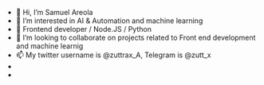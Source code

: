 - 👋 Hi, I’m Samuel Areola
- 👀 I’m interested in AI & Automation and machine learning
- 🌱 Frontend developer / Node.JS / Python
- 💞️ I’m looking to collaborate on projects related to Front end development and machine learnig
- 📫 My twitter username is @zuttrax_A, Telegram is @zutt_x
- 
- 

<!---
Tekmach/Tekmach is a ✨ special ✨ repository because its `README.md` (this file) appears on your GitHub profile.
You can click the Preview link to take a look at your changes.
--->
